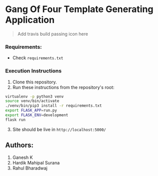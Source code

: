 # Gang Of Four Template Generating Application
> Add travis build passing icon here

### Requirements:
- Check `requirements.txt`

### Execution Instructions

1. Clone this repository.
2. Run these instructions from the repository's root:
```bash
virtualenv -p python3 venv
source venv/bin/activate
./venv/bin/pip3 install -r requirements.txt
export FLASK_APP=run.py
export FLASK_ENV=development
flask run
```
3. Site should be live in `http://localhost:5000/`

Authors:
-
1. Ganesh K
2. Hardik Mahipal Surana
3. Rahul Bharadwaj
